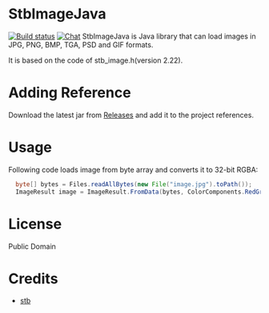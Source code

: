 # StbImageJava
[![Build status](https://ci.appveyor.com/api/projects/status/d4o6dbixbps691y3?svg=true)](https://ci.appveyor.com/project/RomanShapiro/stbimagejava) [![Chat](https://img.shields.io/discord/628186029488340992.svg)](https://discord.gg/ZeHxhCY)
StbImageJava is Java library that can load images in JPG, PNG, BMP, TGA, PSD and GIF formats.

It is based on the code of stb_image.h(version 2.22).

# Adding Reference
Download the latest jar from [Releases](https://github.com/StbJava/StbImageJava/releases) and add it to the project references.

# Usage
Following code loads image from byte array and converts it to 32-bit RGBA:
```java
  byte[] bytes = Files.readAllBytes(new File("image.jpg").toPath());
  ImageResult image = ImageResult.FromData(bytes, ColorComponents.RedGreenBlueAlpha);
```

# License
Public Domain

# Credits
* [stb](https://github.com/nothings/stb)
